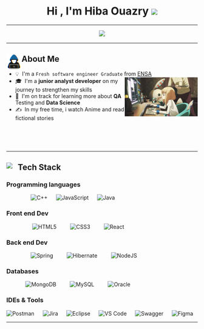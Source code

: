<h1 align="center">Hi , I'm Hiba Ouazry <img src="https://media.giphy.com/media/v1.Y2lkPTc5MGI3NjExeDg5ZzVrMmxvNmUxNzZoYzNmcW12aWJmejFsZmUzbWE1MTJrOHV3eiZlcD12MV9pbnRlcm5hbF9naWZfYnlfaWQmY3Q9cw/Rc8F8e9FD3u8kgHwgB/giphy.gif" width=80px></h1>

---
<!--  -->
<p align="center">
  <a href="https://github.com/DenverCoder1/readme-typing-svg"><img src="https://readme-typing-svg.herokuapp.com?font=Time+New+Roman&color=FF359D&size=25&center=true&vCenter=true&width=600&height=100&lines=Assalamu+O+Alaikum+Warahmatullah..&hearts;++;Software+Engineer+Graduate,;Full-Stack+Developer,;Active+Learner/Researcher,;Love+to+learn+new+stuffs,;Anime+Addict..<3"></a>
</p>

---

## About Me <img align="left" src = "images/about_me.gif" width = 40px>
- 💡 &nbsp;I'm a `Fresh software engineer Graduate` from [ENSA](http://ensak.usms.ac.ma/ensak/) <img align="right" src="images/coding_girl.gif" width = 40%>
- 🎓 &nbsp;I'm a **junior analyst developer** on my journey to strengthen my skills
- 🚀 &nbsp;I'm on track for learning more about **QA** Testing and **Data Science**
- ✍️ &nbsp;In my free time, i watch Anime and read fictional stories

<br><br><br>


---
##  Tech Stack <img align="left" src="https://media2.giphy.com/media/QssGEmpkyEOhBCb7e1/giphy.gif?cid=ecf05e47a0n3gi1bfqntqmob8g9aid1oyj2wr3ds3mg700bl&rid=giphy.gif" width=30px>
### Programming languages
&emsp;&emsp; &emsp; &emsp;![C++](https://img.shields.io/badge/c++-%2300599C.svg?style=for-the-badge&logo=c%2B%2B&logoColor=white)
&emsp; 
![JavaScript](https://img.shields.io/badge/javascript-%23323330.svg?style=for-the-badge&logo=javascript&logoColor=%23F7DF1E) 
&emsp; 
![Java](https://img.shields.io/badge/java-%23ED8B00.svg?style=for-the-badge&logo=openjdk&logoColor=white)

### Front end Dev
&emsp;&emsp; &emsp; &emsp; ![HTML5](https://img.shields.io/badge/html5-%23E34F26.svg?style=for-the-badge&logo=html5&logoColor=white) 
&emsp;&emsp;
![CSS3](https://img.shields.io/badge/css3-%231572B6.svg?style=for-the-badge&logo=css3&logoColor=white)
&emsp;&emsp;
![React](https://img.shields.io/badge/react-%2320232a.svg?style=for-the-badge&logo=react&logoColor=%2361DAFB)


### Back end Dev 
&emsp;&emsp; &emsp; &emsp;![Spring](https://img.shields.io/badge/spring-%236DB33F.svg?style=for-the-badge&logo=spring&logoColor=white)
&emsp;&emsp;
![Hibernate](https://img.shields.io/badge/Hibernate-59666C?style=for-the-badge&logo=Hibernate&logoColor=white)
&emsp;&emsp;
![NodeJS](https://img.shields.io/badge/node.js-6DA55F?style=for-the-badge&logo=node.js&logoColor=white)



### Databases
&emsp;&emsp; &emsp; ![MongoDB](https://img.shields.io/badge/MongoDB-%234ea94b.svg?style=for-the-badge&logo=mongodb&logoColor=white)
 &emsp;&emsp;
![MySQL](https://img.shields.io/badge/mysql-%2300f.svg?style=for-the-badge&logo=mysql&logoColor=white)
&emsp;&emsp;
![Oracle](https://img.shields.io/badge/Oracle-F80000?style=for-the-badge&logo=oracle&logoColor=white)

### IDEs & Tools
![Postman](https://img.shields.io/badge/Postman-FF6C37?style=for-the-badge&logo=postman&logoColor=white)
&emsp;
![Jira](https://img.shields.io/badge/jira-%230A0FFF.svg?style=for-the-badge&logo=jira&logoColor=white)
&emsp;
![Eclipse](https://img.shields.io/badge/Eclipse-FE7A16.svg?style=for-the-badge&logo=Eclipse&logoColor=white)
&emsp;
![VS Code](https://img.shields.io/badge/Visual%20Studio%20Code-0078d7.svg?style=for-the-badge&logo=visual-studio-code&logoColor=white)
&emsp;
![Swagger](https://img.shields.io/badge/-Swagger-%23Clojure?style=for-the-badge&logo=swagger&logoColor=white)
&emsp;
![Figma](https://img.shields.io/badge/figma-%23F24E1E.svg?style=for-the-badge&logo=figma&logoColor=white)

---

